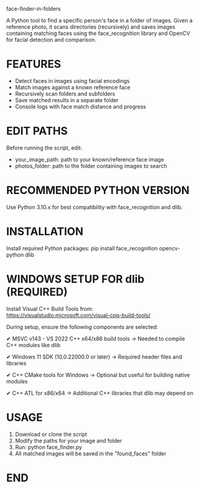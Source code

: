 face-finder-in-folders

A Python tool to find a specific person's face in a folder of images. Given a reference photo, it scans directories (recursively) and saves images containing matching faces using the face_recognition library and OpenCV for facial detection and comparison.

FEATURES
=====================
- Detect faces in images using facial encodings
- Match images against a known reference face
- Recursively scan folders and subfolders
- Save matched results in a separate folder
- Console logs with face match distance and progress

EDIT PATHS
=====================
Before running the script, edit:
- your_image_path: path to your known/reference face image
- photos_folder: path to the folder containing images to search

RECOMMENDED PYTHON VERSION
=====================
Use Python 3.10.x for best compatibility with face_recognition and dlib.

INSTALLATION
=====================
Install required Python packages:
pip install face_recognition opencv-python dlib

WINDOWS SETUP FOR dlib (REQUIRED)
=====================
Install Visual C++ Build Tools from:
https://visualstudio.microsoft.com/visual-cpp-build-tools/

During setup, ensure the following components are selected:

✔ MSVC v143 - VS 2022 C++ x64/x86 build tools
   → Needed to compile C++ modules like dlib

✔ Windows 11 SDK (10.0.22000.0 or later)
   → Required header files and libraries

✔ C++ CMake tools for Windows
   → Optional but useful for building native modules

✔ C++ ATL for x86/x64
   → Additional C++ libraries that dlib may depend on

USAGE
=====================
1. Download or clone the script
2. Modify the paths for your image and folder
3. Run:
   python face_finder.py
4. All matched images will be saved in the "found_faces" folder

END
=====================
